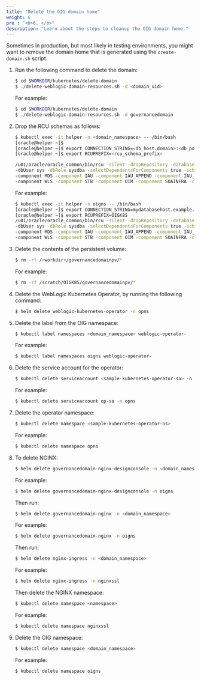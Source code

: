 ```yaml
---
title: "Delete the OIG domain home"
weight: 6
pre : "<b>6. </b>"
description: "Learn about the steps to cleanup the OIG domain home."
---
```


Sometimes in production, but most likely in testing environments, you might want to remove the domain home that is generated using the `create-domain.sh` script. 

1. Run the following command to delete the domain:

   ```bash
   $ cd $WORKDIR/kubernetes/delete-domain
   $ ./delete-weblogic-domain-resources.sh -d <domain_uid>
   ```

   For example:

   ```bash
   $ cd $WORKDIR/kubernetes/delete-domain
   $ ./delete-weblogic-domain-resources.sh -d governancedomain
   ```
   
1. Drop the RCU schemas as follows:

   ```bash
   $ kubectl exec -it helper -n <domain_namespace> -- /bin/bash
   [oracle@helper ~]$
   [oracle@helper ~]$ export CONNECTION_STRING=<db_host.domain>:<db_port>/<service_name>
   [oracle@helper ~]$ export RCUPREFIX=<rcu_schema_prefix>
   
   /u01/oracle/oracle_common/bin/rcu -silent -dropRepository -databaseType ORACLE -connectString $CONNECTION_STRING \
   -dbUser sys -dbRole sysdba -selectDependentsForComponents true -schemaPrefix $RCUPREFIX \
   -component MDS -component IAU -component IAU_APPEND -component IAU_VIEWER -component OPSS \
   -component WLS -component STB -component OIM -component SOAINFRA -component UCSUMS -f < /tmp/pwd.txt
   ```
   
   For example:
   
   ```bash
   $ kubectl exec -it helper -n oigns -- /bin/bash
   [oracle@helper ~]$ export CONNECTION_STRING=mydatabasehost.example.com:1521/orcl.example.com
   [oracle@helper ~]$ export RCUPREFIX=OIGK8S
   /u01/oracle/oracle_common/bin/rcu -silent -dropRepository -databaseType ORACLE -connectString $CONNECTION_STRING \
   -dbUser sys -dbRole sysdba -selectDependentsForComponents true -schemaPrefix $RCUPREFIX \
   -component MDS -component IAU -component IAU_APPEND -component IAU_VIEWER -component OPSS \
   -component WLS -component STB -component OIM -component SOAINFRA -component UCSUMS -f < /tmp/pwd.txt
   ```   
   

1. Delete the contents of the persistent volume:

   ```bash
   $ rm -rf /<workdir>/governancedomainpv/*
   ```

   For example:
   
   ```bash
   $ rm -rf /scratch/OIGK8S/governancedomainpv/*
   ```

   
1. Delete the WebLogic Kubernetes Operator, by running the following command:

   ```bash
   $ helm delete weblogic-kubernetes-operator -n opns
   ```

1. Delete the label from the OIG namespace:

   ```bash
   $ kubectl label namespaces <domain_namespace> weblogic-operator-
   ```
   
   For example:
   
   ```bash
   $ kubectl label namespaces oigns weblogic-operator-
   ```
   
1. Delete the service account for the operator:

   ```bash
   $ kubectl delete serviceaccount <sample-kubernetes-operator-sa> -n <domain_namespace>
   ```
   
   For example:
   
   ```bash
   $ kubectl delete serviceaccount op-sa -n opns
   ```

1. Delete the operator namespace:

   ```bash
   $ kubectl delete namespace <sample-kubernetes-operator-ns>
   ```
   
   For example:
   
   ```bash
   $ kubectl delete namespace opns
   ``` 
   
   
1. To delete NGINX:

   ```bash
   $ helm delete governancedomain-nginx-designconsole -n <domain_namespace>
   ```
   
   For example:
   
   ```bash
   $ helm delete governancedomain-nginx-designconsole -n oigns
   ```
   
   Then run:
	
   ```bash
   $ helm delete governancedomain-nginx -n <domain_namespace>
   ```
   
   For example:
   
   ```bash
   $ helm delete governancedomain-nginx -n oigns
   ```
   
   Then run:
   
   ```bash
   $ helm delete nginx-ingress -n <domain_namespace>
   ```
    
   For example:
   
   ```bash
   $ helm delete nginx-ingress -n nginxssl
   ```
   
   Then delete the NGINX namespace:
   
   ```bash
   $ kubectl delete namespace <namespace>
   ```
   
   For example:
   
   ```bash
   $ kubectl delete namespace nginxssl
   ```
   
   
1. Delete the OIG namespace:

   ```bash
   $ kubectl delete namespace <domain_namespace>
   ```
   
   For example:
   ```bash
   $ kubectl delete namespace oigns
   ```